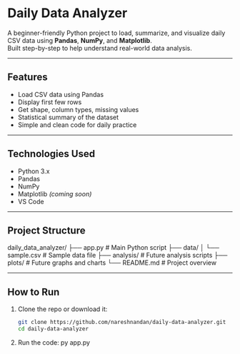 # Daily Data Analyzer

A beginner-friendly Python project to load, summarize, and visualize daily CSV data using **Pandas**, **NumPy**, and **Matplotlib**.  
Built step-by-step to help understand real-world data analysis.

---

##  Features

- Load CSV data using Pandas  
- Display first few rows  
- Get shape, column types, missing values  
- Statistical summary of the dataset  
- Simple and clean code for daily practice  

---

## Technologies Used

- Python 3.x  
- Pandas  
- NumPy  
- Matplotlib *(coming soon)*  
- VS Code

---

## Project Structure

daily_data_analyzer/
├── app.py # Main Python script
├── data/
│ └── sample.csv # Sample data file
├── analysis/ # Future analysis scripts
├── plots/ # Future graphs and charts
└── README.md # Project overview


---

## How to Run

1. Clone the repo or download it:
   ```bash
   git clone https://github.com/nareshnandan/daily-data-analyzer.git
   cd daily-data-analyzer

2. Run the code:
py app.py